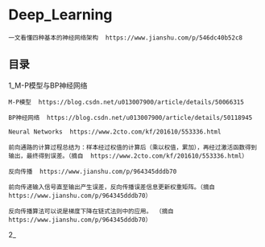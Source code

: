 # Deep_Learning

    一文看懂四种基本的神经网络架构  https://www.jianshu.com/p/546dc40b52c8

## 目录

1_M-P模型与BP神经网络

    M-P模型  https://blog.csdn.net/u013007900/article/details/50066315

    BP神经网络  https://blog.csdn.net/u013007900/article/details/50118945

    Neural Networks  https://www.2cto.com/kf/201610/553336.html

    前向通路的计算过程总结为：样本经过权值的计算后（乘以权值，累加），再经过激活函数得到输出，最终得到误差。（摘自  https://www.2cto.com/kf/201610/553336.html）

    反向传播  https://www.jianshu.com/p/964345dddb70

    前向传递输入信号直至输出产生误差，反向传播误差信息更新权重矩阵。（摘自 https://www.jianshu.com/p/964345dddb70）

    反向传播算法可以说是梯度下降在链式法则中的应用。 （摘自 https://www.jianshu.com/p/964345dddb70）

2_

